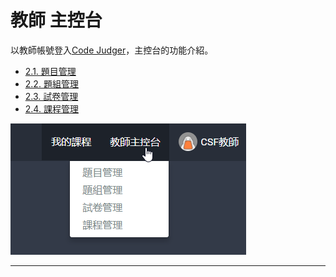 # 教師 主控台 #

以教師帳號登入[Code Judger](http://www.codejudger.com)，主控台的功能介紹。

* [2.1. 題目管理](https://neochen2701.gitbooks.io/codejudger/content/part2/Console2-1.html)
* [2.2. 題組管理](https://neochen2701.gitbooks.io/codejudger/content/part2/Console2-2.html)
* [2.3. 試卷管理](https://neochen2701.gitbooks.io/codejudger/content/part2/Console2-3.html)
* [2.4. 課程管理](https://neochen2701.gitbooks.io/codejudger/content/part2/Console2-4.html)


![](/assets/cjmd02教師主控台-00-下拉選單.png)


---




